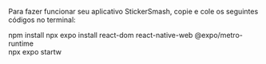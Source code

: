 Para fazer funcionar seu aplicativo StickerSmash, copie e cole os seguintes códigos no terminal:

npm install
npx expo install react-dom react-native-web @expo/metro-runtime  
npx expo startw